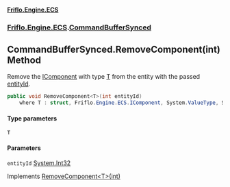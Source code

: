 #### [Friflo.Engine.ECS](index.md 'index')
### [Friflo.Engine.ECS](Friflo.Engine.ECS.md 'Friflo.Engine.ECS').[CommandBufferSynced](CommandBufferSynced.md 'Friflo.Engine.ECS.CommandBufferSynced')

## CommandBufferSynced.RemoveComponent<T>(int) Method

Remove the [IComponent](IComponent.md 'Friflo.Engine.ECS.IComponent') with type [T](CommandBufferSynced.RemoveComponent_T_(int).md#Friflo.Engine.ECS.CommandBufferSynced.RemoveComponent_T_(int).T 'Friflo.Engine.ECS.CommandBufferSynced.RemoveComponent<T>(int).T') from the entity with the passed [entityId](CommandBufferSynced.RemoveComponent_T_(int).md#Friflo.Engine.ECS.CommandBufferSynced.RemoveComponent_T_(int).entityId 'Friflo.Engine.ECS.CommandBufferSynced.RemoveComponent<T>(int).entityId').

```csharp
public void RemoveComponent<T>(int entityId)
    where T : struct, Friflo.Engine.ECS.IComponent, System.ValueType, System.ValueType;
```
#### Type parameters

<a name='Friflo.Engine.ECS.CommandBufferSynced.RemoveComponent_T_(int).T'></a>

`T`
#### Parameters

<a name='Friflo.Engine.ECS.CommandBufferSynced.RemoveComponent_T_(int).entityId'></a>

`entityId` [System.Int32](https://docs.microsoft.com/en-us/dotnet/api/System.Int32 'System.Int32')

Implements [RemoveComponent&lt;T&gt;(int)](ICommandBuffer.RemoveComponent_T_(int).md 'Friflo.Engine.ECS.ICommandBuffer.RemoveComponent<T>(int)')